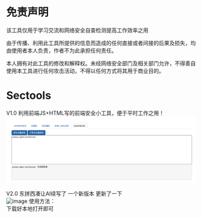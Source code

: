 
# 免责声明
该工具仅用于学习交流和网络安全自查检测提高工作效率之用<br>

由于传播、利用此工具所提供的信息而造成的任何直接或者间接的后果及损失，均由使用者本人负责，作者不为此承担任何责任。<br>

本人拥有对此工具的修改和解释权。未经网络安全部门及相关部门允许，不得善自使用本工具进行任何攻击活动，不得以任何方式将其用于商业目的。<br>

# Sectools
V1.0 利用前端JS+HTML写的前端安全小工具，便于平时工作之用！<br>
![](https://raw.githubusercontent.com/cpkkcb/Sectools/main/pic.png)

V2.0 东拼西凑让AI续写了 一个新版本 更新了一下 <br>
![image](https://github.com/cpkkcb/Sectools/assets/31617622/a6b4516e-8491-4492-b6f2-e112c30b7cc6)
使用方法：<br>
下载好本地打开即可



